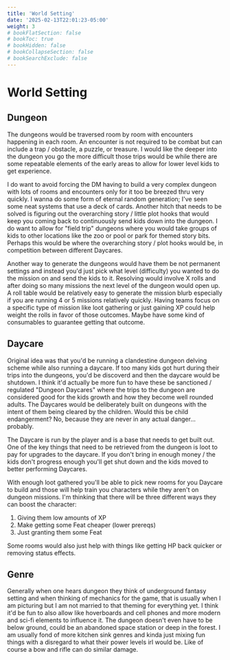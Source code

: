 ```yaml
---
title: 'World Setting'
date: '2025-02-13T22:01:23-05:00'
weight: 3
# bookFlatSection: false
# bookToc: true
# bookHidden: false
# bookCollapseSection: false
# bookSearchExclude: false
---
```


# World Setting
## Dungeon
The dungeons would be traversed room by room with encounters happening in each room. An encounter is
not required to be combat but can include a trap / obstacle, a puzzle, or treasure. I would like the
deeper into the dungeon you go the more difficult those trips would be while there are some
repeatable elements of the early areas to allow for lower level kids to get experience.

I do want to avoid forcing the DM having to build a very complex dungeon with lots of rooms and
encounters only for it too be breezed thru very quickly. I wanna do some form of eternal random
generation; I've seen some neat systems that use a deck of cards. Another hitch that needs to be
solved is figuring out the overarching story / little plot hooks that would keep you coming back to
continuously send kids down into the dungeon. I do want to allow for "field trip" dungeons where you
would take groups of kids to other locations like the zoo or pool or park for themed story bits.
Perhaps this would be where the overarching story / plot hooks would be, in competition between
different Daycares.

Another way to generate the dungeons would have them be not permanent settings and instead you'd
just pick what level (difficulty) you wanted to do the mission on and send the kids to it. Resolving
would involve X rolls and after doing so many missions the next level of the dungeon would open up.
A roll table would be relatively easy to generate the mission blurb especially if you are running 4
or 5 missions relatively quickly. Having teams focus on a specific type of mission like loot
gathering or just gaining XP could help weight the rolls in favor of those outcomes. Maybe have some
kind of consumables to guarantee getting that outcome.

## Daycare
Original idea was that you'd be running a clandestine dungeon delving scheme while also running a
daycare. If too many kids got hurt during their trips into the dungeons, you'd be discoverd and then
the daycare would be shutdown. I think it'd actually be more fun to have these be sanctioned /
regulated "Dungeon Daycares" where the trips to the dungeon are considered good for the kids growth
and how they become well rounded adults. The Daycares would be deliberately built on dungeons with
the intent of them being cleared by the children. Would this be child endangerment? No, because they
are never in any actual danger... probably.

The Daycare is run by the player and is a base that needs to get built out. One of the key things
that need to be retrieved from the dungeon is loot to pay for upgrades to the daycare. If you don't
bring in enough money / the kids don't progress enough you'll get shut down and the kids moved to
better performing Daycares.

With enough loot gathered you'll be able to pick new rooms for you Daycare to build and those will
help train you characters while they aren't on dungeon missions. I'm thinking that there will be
three different ways they can boost the character:
1. Giving them low amounts of XP
2. Make getting some Feat cheaper (lower prereqs)
3. Just granting them some Feat

Some rooms would also just help with things like getting HP back quicker or removing status effects.

## Genre
Generally when one hears dungeon they think of underground fantasy setting and when thinking of
mechanics for the game, that is usually when I am picturing but I am not married to that theming for
everything yet. I think it'd be fun to also allow like hoverboards and cell phones and more modern
and sci-fi elements to influence it. The dungeon doesn't even have to be below ground, could be an
abandoned space station or deep in the forest. I am usually fond of more kitchen sink genres and
kinda just mixing fun things with a disregard to what their power levels irl would be. Like of
course a bow and rifle can do similar damage.
